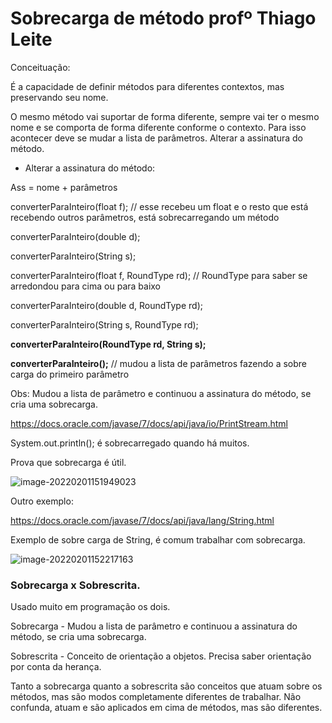 # Sobrecarga de método profº Thiago Leite

Conceituação:

É a capacidade de definir métodos para diferentes contextos, mas preservando seu nome.

O mesmo método vai suportar de forma diferente, sempre vai ter o mesmo nome e se comporta de forma diferente conforme o contexto. Para isso acontecer deve se mudar a lista de parâmetros. Alterar a assinatura do método.

- Alterar a assinatura do método:

Ass = nome + parâmetros 

converterParaInteiro(float f); // esse recebeu um float e o resto que está recebendo outros parâmetros, está sobrecarregando um método

converterParaInteiro(double d);

converterParaInteiro(String s);

converterParaInteiro(float f, RoundType rd); // RoundType para saber se arredondou para cima ou para baixo

converterParaInteiro(double d, RoundType rd);

converterParaInteiro(String s, RoundType rd);

**converterParaInteiro(RoundType rd, String s);**

**converterParaInteiro();** // mudou a lista de parâmetros fazendo a sobre carga do primeiro parâmetro

Obs: Mudou a lista de parâmetro e continuou a assinatura do método, se cria uma sobrecarga.

https://docs.oracle.com/javase/7/docs/api/java/io/PrintStream.html

System.out.println(); é sobrecarregado quando há muitos.

Prova que sobrecarga é útil.

![image-20220201151949023](C:\Users\maico\AppData\Roaming\Typora\typora-user-images\image-20220201151949023.png)

Outro exemplo:

https://docs.oracle.com/javase/7/docs/api/java/lang/String.html

Exemplo de sobre carga de String, é comum trabalhar com sobrecarga.

![image-20220201152217163](C:\Users\maico\AppData\Roaming\Typora\typora-user-images\image-20220201152217163.png)



### Sobrecarga x Sobrescrita.

Usado muito em programação os dois.

Sobrecarga - Mudou a lista de parâmetro e continuou a assinatura do método, se cria uma sobrecarga.

Sobrescrita - Conceito de orientação a objetos. Precisa saber orientação por conta da herança. 



Tanto a sobrecarga quanto a sobrescrita são conceitos que atuam sobre os métodos, mas são modos completamente diferentes de trabalhar. Não confunda, atuam e são aplicados em cima de métodos, mas são diferentes.





